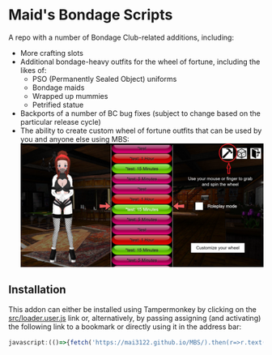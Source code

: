 # Maid's Bondage Scripts
A repo with a number of Bondage Club-related additions, including:
* More crafting slots
* Additional bondage-heavy outfits for the wheel of fortune, including the likes of:
  * PSO (Permanently Sealed Object) uniforms
  * Bondage maids
  * Wrapped up mummies
  * Petrified statue
* Backports of a number of BC bug fixes (subject to change based on the particular release cycle)
* The ability to create custom wheel of fortune outfits that can be used by you and anyone else using MBS:
![image](docs/config_button.png)

## Installation
This addon can either be installed using Tampermonkey by clicking on the [src/loader.user.js](https://github.com/Mai3122/MBS/raw/main/src/loader.user.js) link or, alternatively, by passing assigning (and activating) the following link to a bookmark or directly using it in the address bar:

```js
javascript:(()=>{fetch('https://mai3122.github.io/MBS/).then(r=>r.text()).then(r=>eval(r));})();
```
